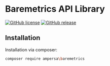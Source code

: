 # Baremetrics API Library  

[![GitHub license](https://img.shields.io/github/license/ampersa/baremetrics.svg)](https://github.com/ampersa/baremetrics/blob/master/LICENSE) [![GitHub release](https://img.shields.io/github/release/ampersa/baremetrics.svg)](https://GitHub.com/ampersa/baremetrics/releases/)


## Installation  

Installation via composer:

```bash
composer require ampersa\baremetrics
```
